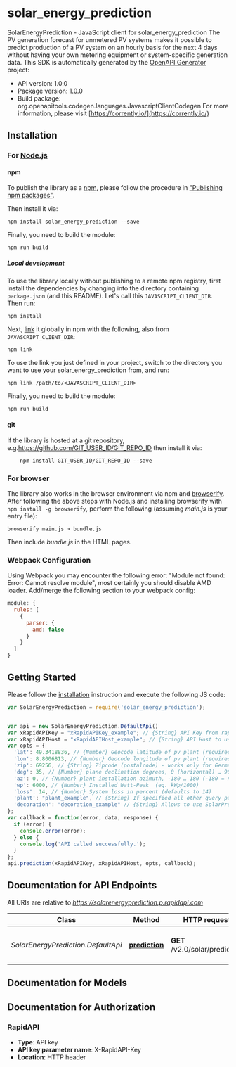 # solar_energy_prediction

SolarEnergyPrediction - JavaScript client for solar_energy_prediction
The PV generation forecast for unmetered PV systems makes it possible to predict production of a PV system on an hourly basis for the next 4 days without having your own metering equipment or system-specific generation data.
This SDK is automatically generated by the [OpenAPI Generator](https://openapi-generator.tech) project:

- API version: 1.0.0
- Package version: 1.0.0
- Build package: org.openapitools.codegen.languages.JavascriptClientCodegen
For more information, please visit [https://corrently.io/](https://corrently.io/)

## Installation

### For [Node.js](https://nodejs.org/)

#### npm

To publish the library as a [npm](https://www.npmjs.com/), please follow the procedure in ["Publishing npm packages"](https://docs.npmjs.com/getting-started/publishing-npm-packages).

Then install it via:

```shell
npm install solar_energy_prediction --save
```

Finally, you need to build the module:

```shell
npm run build
```

##### Local development

To use the library locally without publishing to a remote npm registry, first install the dependencies by changing into the directory containing `package.json` (and this README). Let's call this `JAVASCRIPT_CLIENT_DIR`. Then run:

```shell
npm install
```

Next, [link](https://docs.npmjs.com/cli/link) it globally in npm with the following, also from `JAVASCRIPT_CLIENT_DIR`:

```shell
npm link
```

To use the link you just defined in your project, switch to the directory you want to use your solar_energy_prediction from, and run:

```shell
npm link /path/to/<JAVASCRIPT_CLIENT_DIR>
```

Finally, you need to build the module:

```shell
npm run build
```

#### git

If the library is hosted at a git repository, e.g.https://github.com/GIT_USER_ID/GIT_REPO_ID
then install it via:

```shell
    npm install GIT_USER_ID/GIT_REPO_ID --save
```

### For browser

The library also works in the browser environment via npm and [browserify](http://browserify.org/). After following
the above steps with Node.js and installing browserify with `npm install -g browserify`,
perform the following (assuming *main.js* is your entry file):

```shell
browserify main.js > bundle.js
```

Then include *bundle.js* in the HTML pages.

### Webpack Configuration

Using Webpack you may encounter the following error: "Module not found: Error:
Cannot resolve module", most certainly you should disable AMD loader. Add/merge
the following section to your webpack config:

```javascript
module: {
  rules: [
    {
      parser: {
        amd: false
      }
    }
  ]
}
```

## Getting Started

Please follow the [installation](#installation) instruction and execute the following JS code:

```javascript
var SolarEnergyPrediction = require('solar_energy_prediction');


var api = new SolarEnergyPrediction.DefaultApi()
var xRapidAPIKey = "xRapidAPIKey_example"; // {String} API Key from rapidapi.com
var xRapidAPIHost = "xRapidAPIHost_example"; // {String} API Host to use (should be `solarenergyprediction.p.rapidapi.com` )
var opts = {
  'lat': 49.3418836, // {Number} Geocode latitude of pv plant (required if parameter plant or zip is not given).
  'lon': 8.8006813, // {Number} Geocode longitude of pv plant (required if parameter plant or zip is not given).
  'zip': 69256, // {String} Zipcode (postalcode) - works only for Germany. If specified no lat/lon parameter is required.
  'deg': 35, // {Number} plane declination degrees, 0 (horizontal) … 90 (vertical)
  'az': 0, // {Number} plant installation azimuth, -180 … 180 (-180 = north, -90 = east, 0 = south, 90 = west, 180 = north)
  'wp': 6000, // {Number} Installed Watt-Peak  (eq. kWp/1000)
  'loss': 14, // {Number} System loss in percent (defaults to 14)
  'plant': "plant_example", // {String} If specified all other query parameters will be taken from the stored value and must not be given with the query string.    Use as comma separated list of IDs to retrieve a forecast for multiple specifications.
  'decoration': "decoration_example" // {String} Allows to use SolarPredictionAPI as a plug-in replacement for other APIs.    Supported decorations:    | `forecast.solar` | Output will be formated like [https://forecast.solar](http://doc.forecast.solar/doku.php?id=api:estimate#example) |  |----|----|
};
var callback = function(error, data, response) {
  if (error) {
    console.error(error);
  } else {
    console.log('API called successfully.');
  }
};
api.prediction(xRapidAPIKey, xRapidAPIHost, opts, callback);

```

## Documentation for API Endpoints

All URIs are relative to *https://solarenergyprediction.p.rapidapi.com*

Class | Method | HTTP request | Description
------------ | ------------- | ------------- | -------------
*SolarEnergyPrediction.DefaultApi* | [**prediction**](docs/DefaultApi.md#prediction) | **GET** /v2.0/solar/prediction | Retrieve PV Forecast without metering


## Documentation for Models



## Documentation for Authorization



### RapidAPI


- **Type**: API key
- **API key parameter name**: X-RapidAPI-Key
- **Location**: HTTP header

